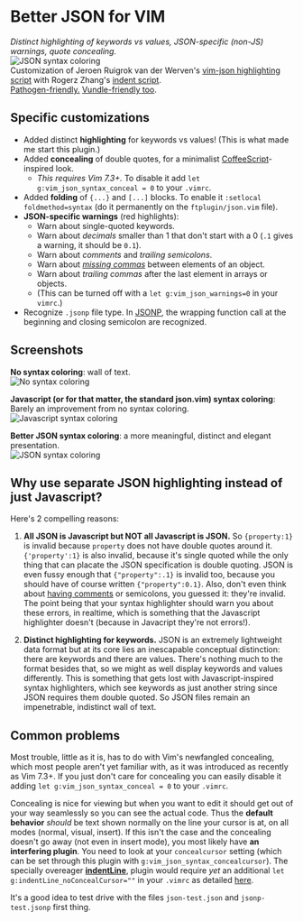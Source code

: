 Better JSON for VIM
===================

*Distinct highlighting of keywords vs values, JSON-specific (non-JS) warnings, quote concealing.*  
![JSON syntax coloring](http://farm8.staticflickr.com/7234/7185560283_102f6b753d.jpg)  
Customization of Jeroen Ruigrok van der Werven's [vim-json highlighting script](http://www.vim.org/scripts/script.php?script_id=1945) with Rogerz Zhang's [indent script](https://github.com/vim-scripts/vim-json-bundle).  
[Pathogen-friendly.](https://github.com/tpope/vim-pathogen) [Vundle-friendly too](https://github.com/elzr/vim-json/issues/25).

Specific customizations
-----------------------

* Added distinct **highlighting** for keywords vs values! (This is what made me start this plugin.)
* Added **concealing** of double quotes, for a minimalist [CoffeeScript](http://coffeescript.org/)-inspired look. 
	* *This requires Vim 7.3+.* To disable it add `let g:vim_json_syntax_conceal = 0` to your `.vimrc`.
* Added **folding** of `{...}` and `[...]` blocks. To enable it `:setlocal foldmethod=syntax` (do it permanently on the `ftplugin/json.vim` file).
* **JSON-specific warnings** (red highlights):
	* Warn about single-quoted keywords.
	* Warn about *decimals* smaller than 1 that don't start with a 0 (`.1` gives a warning, it should be `0.1`).
	* Warn about *comments* and *trailing semicolons*.
	* Warn about *[missing commas](https://github.com/elzr/vim-json/issues/18)* between elements of an object.
	* Warn about *trailing commas* after the last element in arrays or objects.
	* (This can be turned off with a `let g:vim_json_warnings=0` in your `vimrc`.) 
* Recognize `.jsonp` file type. In [JSONP](http://stackoverflow.com/questions/2067472/what-is-jsonp-all-about), the wrapping function call at the beginning and closing semicolon are recognized.

Screenshots
-----------

**No syntax coloring**: wall of text.<br>![No syntax coloring](http://farm8.staticflickr.com/7085/7370791592_fe85355c89.jpg)

**Javascript (or for that matter, the standard json.vim) syntax coloring**: Barely an improvement from no syntax coloring.<br>![Javascript syntax coloring](http://farm8.staticflickr.com/7076/7370791528_664eb2da6d.jpg)

**Better JSON syntax coloring**: a more meaningful, distinct and elegant presentation.<br>![JSON syntax coloring](http://farm8.staticflickr.com/7234/7185560283_102f6b753d.jpg)

Why use separate JSON highlighting instead of just Javascript?
--------------------------------------------------------------

Here's 2 compelling reasons:

1. **All JSON is Javascript but NOT all Javascript is JSON.** So `{property:1}` is invalid because `property` does not have double quotes around it. `{'property':1}` is also invalid, because it's single quoted while the only thing that can placate the JSON specification is double quoting. JSON is even fussy enough that `{"property":.1}` is invalid too, because you should have of course written `{"property":0.1}`. Also, don't even think about [having comments](http://stackoverflow.com/questions/244777/can-i-comment-a-json-file) or semicolons, you guessed it: they're invalid. The point being that your syntax highlighter should warn you about these errors, in realtime, which is something that the Javascript highlighter doesn't (because in Javacript they're not errors!).

2. **Distinct highlighting for keywords.** JSON is an extremely lightweight data format but at its core lies an inescapable conceptual distinction: there are keywords and there are values. There's nothing much to the format besides that, so we might as well display keywords and values differently. This is something that gets lost with Javascript-inspired syntax highlighters, which see keywords as just another string since JSON requires them double quoted. So JSON files remain an impenetrable, indistinct wall of text.

Common problems
------------

Most trouble, little as it is, has to do with Vim's newfangled concealing, which most people aren't yet familiar with, as it was introduced as recently as Vim 7.3+. If you just don't care for concealing you can easily disable it adding `let g:vim_json_syntax_conceal = 0` to your `.vimrc`.

Concealing is nice for viewing but when you want to edit it should get out of your way seamlessly so you can see the actual code. Thus the **default behavior** *should* be text shown normally on the line your cursor is at, on all modes (normal, visual, insert). If this isn't the case and the concealing doesn't go away (not even in insert mode), you most likely have **an interfering plugin**. You need to look at your `concealcursor` setting (which can be set through this plugin with `g:vim_json_syntax_concealcursor`). The specially overeager [**indentLine**](https://github.com/Yggdroot/indentLine), plugin would require _yet_ an additional `let g:indentLine_noConcealCursor=""` in your `.vimrc` as detailed [here](https://github.com/elzr/vim-json/issues/23#issuecomment-40293049).

It's a good idea to test drive with the files `json-test.json` and `jsonp-test.jsonp` first thing.

